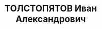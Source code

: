 ---
title: ТОЛСТОПЯТОВ Иван Александрович
description: в 1930 зам.наркома труда СССР, прож. проезд Художественного Театра, 2,
  кв.12
---